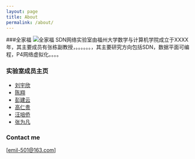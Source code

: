 ```yaml
---
layout: page
title: About
permalink: /about/
---
```

###全家福
![全家福](https://github.com/Emil-501/Emil-501.github.io/blob/master/images/family.jpg)
SDN网络实验室由福州大学数学与计算机学院成立于XXXX年，其主要成员有张栋副教授，。。。。。。，其主要研究方向包括SDN，数据平面可编程，P4网络虚拟化。。。。


### 实验室成员主页
- [刘宇欣](https://yuxinliu.github.io)
- [陈翔](https://wasdns.github.io/Hall-of-Fame/)
- [彭建云](https://sstriver.github.io/sdnlab)
- [高仁贵](https://grglym.github.io/)
- [汪培侨](https://peiqiaoWang.github.io/person_introduction/)
- [张为凡](https://keepthebeats.github.io/)


### Contact me

[emil-501@163.com]
